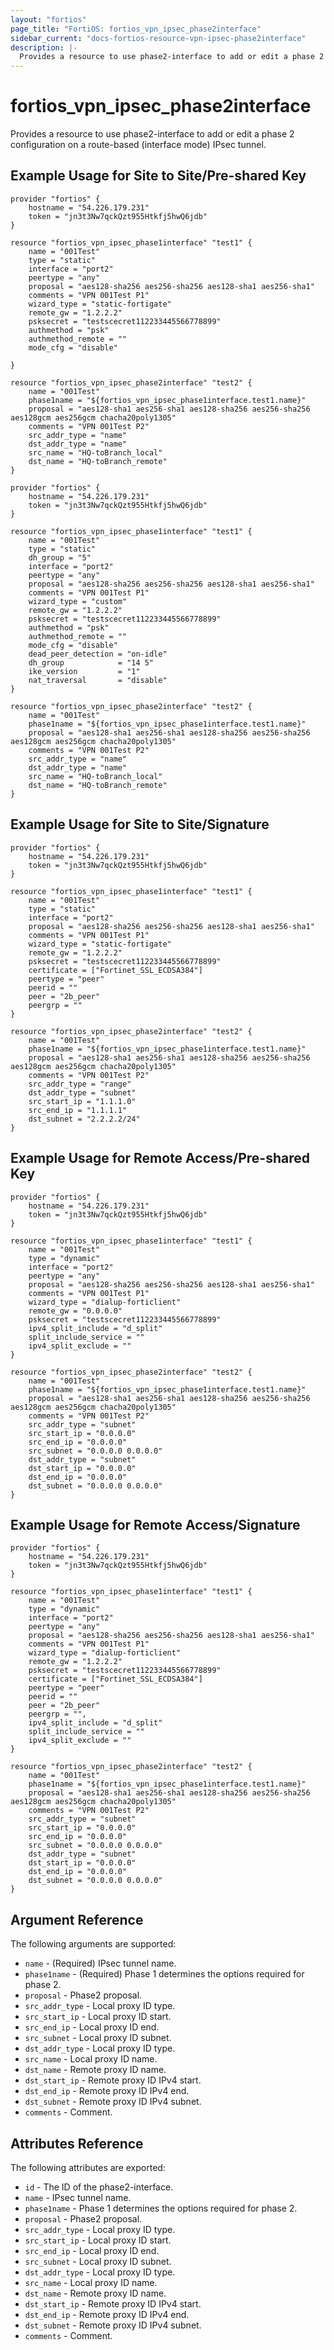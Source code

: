 ```yaml
---
layout: "fortios"
page_title: "FortiOS: fortios_vpn_ipsec_phase2interface"
sidebar_current: "docs-fortios-resource-vpn-ipsec-phase2interface"
description: |-
  Provides a resource to use phase2-interface to add or edit a phase 2 configuration on a route-based (interface mode) IPsec tunnel.
---
```


# fortios_vpn_ipsec_phase2interface

Provides a resource to use phase2-interface to add or edit a phase 2 configuration on a route-based (interface mode) IPsec tunnel.

## Example Usage for Site to Site/Pre-shared Key

```hcl
provider "fortios" {
	hostname = "54.226.179.231"
	token = "jn3t3Nw7qckQzt955Htkfj5hwQ6jdb"
}

resource "fortios_vpn_ipsec_phase1interface" "test1" {
	name = "001Test"
	type = "static"
	interface = "port2"
	peertype = "any"
	proposal = "aes128-sha256 aes256-sha256 aes128-sha1 aes256-sha1"
	comments = "VPN 001Test P1"
	wizard_type = "static-fortigate"
	remote_gw = "1.2.2.2"
	psksecret = "testscecret112233445566778899"
	authmethod = "psk"
	authmethod_remote = ""
	mode_cfg = "disable"

}

resource "fortios_vpn_ipsec_phase2interface" "test2" {
	name = "001Test"
	phase1name = "${fortios_vpn_ipsec_phase1interface.test1.name}"
	proposal = "aes128-sha1 aes256-sha1 aes128-sha256 aes256-sha256 aes128gcm aes256gcm chacha20poly1305"
	comments = "VPN 001Test P2"
	src_addr_type = "name"
	dst_addr_type = "name"
	src_name = "HQ-toBranch_local"
	dst_name = "HQ-toBranch_remote"
}
```

```hcl
provider "fortios" {
	hostname = "54.226.179.231"
	token = "jn3t3Nw7qckQzt955Htkfj5hwQ6jdb"
}

resource "fortios_vpn_ipsec_phase1interface" "test1" {
    name = "001Test"
    type = "static"
    dh_group = "5"
    interface = "port2"
    peertype = "any"
    proposal = "aes128-sha256 aes256-sha256 aes128-sha1 aes256-sha1"
    comments = "VPN 001Test P1"
    wizard_type = "custom"
    remote_gw = "1.2.2.2"
    psksecret = "testscecret112233445566778899"
    authmethod = "psk"
    authmethod_remote = ""
    mode_cfg = "disable"
	dead_peer_detection = "on-idle"
	dh_group            = "14 5"
	ike_version         = "1"
	nat_traversal       = "disable"
}

resource "fortios_vpn_ipsec_phase2interface" "test2" {
	name = "001Test"
	phase1name = "${fortios_vpn_ipsec_phase1interface.test1.name}"
	proposal = "aes128-sha1 aes256-sha1 aes128-sha256 aes256-sha256 aes128gcm aes256gcm chacha20poly1305"
	comments = "VPN 001Test P2"
	src_addr_type = "name"
	dst_addr_type = "name"
	src_name = "HQ-toBranch_local"
	dst_name = "HQ-toBranch_remote"
}
```

## Example Usage for Site to Site/Signature

```hcl
provider "fortios" {
	hostname = "54.226.179.231"
	token = "jn3t3Nw7qckQzt955Htkfj5hwQ6jdb"
}

resource "fortios_vpn_ipsec_phase1interface" "test1" {
	name = "001Test"
	type = "static"
	interface = "port2"
	proposal = "aes128-sha256 aes256-sha256 aes128-sha1 aes256-sha1"
	comments = "VPN 001Test P1"
	wizard_type = "static-fortigate"
	remote_gw = "1.2.2.2"
	psksecret = "testscecret112233445566778899"
	certificate = ["Fortinet_SSL_ECDSA384"]
	peertype = "peer"
	peerid = ""
	peer = "2b_peer"
	peergrp = ""
}

resource "fortios_vpn_ipsec_phase2interface" "test2" {
	name = "001Test"
	phase1name = "${fortios_vpn_ipsec_phase1interface.test1.name}"
	proposal = "aes128-sha1 aes256-sha1 aes128-sha256 aes256-sha256 aes128gcm aes256gcm chacha20poly1305"
	comments = "VPN 001Test P2"
	src_addr_type = "range"
	dst_addr_type = "subnet"
	src_start_ip = "1.1.1.0"
	src_end_ip = "1.1.1.1"
	dst_subnet = "2.2.2.2/24"
}
```

## Example Usage for Remote Access/Pre-shared Key

```hcl
provider "fortios" {
	hostname = "54.226.179.231"
	token = "jn3t3Nw7qckQzt955Htkfj5hwQ6jdb"
}

resource "fortios_vpn_ipsec_phase1interface" "test1" {
	name = "001Test"
	type = "dynamic"
	interface = "port2"
	peertype = "any"
	proposal = "aes128-sha256 aes256-sha256 aes128-sha1 aes256-sha1"
	comments = "VPN 001Test P1"
	wizard_type = "dialup-forticlient"
	remote_gw = "0.0.0.0"
	psksecret = "testscecret112233445566778899"
	ipv4_split_include = "d_split"
	split_include_service = ""
	ipv4_split_exclude = ""
}

resource "fortios_vpn_ipsec_phase2interface" "test2" {
	name = "001Test"
	phase1name = "${fortios_vpn_ipsec_phase1interface.test1.name}"
	proposal = "aes128-sha1 aes256-sha1 aes128-sha256 aes256-sha256 aes128gcm aes256gcm chacha20poly1305"
	comments = "VPN 001Test P2"
	src_addr_type = "subnet"
	src_start_ip = "0.0.0.0"
	src_end_ip = "0.0.0.0"
	src_subnet = "0.0.0.0 0.0.0.0"
	dst_addr_type = "subnet"
	dst_start_ip = "0.0.0.0"
	dst_end_ip = "0.0.0.0"
	dst_subnet = "0.0.0.0 0.0.0.0"
}
```

## Example Usage for Remote Access/Signature

```hcl
provider "fortios" {
	hostname = "54.226.179.231"
	token = "jn3t3Nw7qckQzt955Htkfj5hwQ6jdb"
}

resource "fortios_vpn_ipsec_phase1interface" "test1" {
	name = "001Test"
	type = "dynamic"
	interface = "port2"
	peertype = "any"
	proposal = "aes128-sha256 aes256-sha256 aes128-sha1 aes256-sha1"
	comments = "VPN 001Test P1"
	wizard_type = "dialup-forticlient"
	remote_gw = "1.2.2.2"
	psksecret = "testscecret112233445566778899"
	certificate = ["Fortinet_SSL_ECDSA384"]
	peertype = "peer"
	peerid = ""
	peer = "2b_peer"
	peergrp = "",
	ipv4_split_include = "d_split"
	split_include_service = ""
	ipv4_split_exclude = ""
}

resource "fortios_vpn_ipsec_phase2interface" "test2" {
	name = "001Test"
	phase1name = "${fortios_vpn_ipsec_phase1interface.test1.name}"
	proposal = "aes128-sha1 aes256-sha1 aes128-sha256 aes256-sha256 aes128gcm aes256gcm chacha20poly1305"
	comments = "VPN 001Test P2"
	src_addr_type = "subnet"
	src_start_ip = "0.0.0.0"
	src_end_ip = "0.0.0.0"
	src_subnet = "0.0.0.0 0.0.0.0"
	dst_addr_type = "subnet"
	dst_start_ip = "0.0.0.0"
	dst_end_ip = "0.0.0.0"
	dst_subnet = "0.0.0.0 0.0.0.0"
}
```

## Argument Reference

The following arguments are supported:

* `name` - (Required) IPsec tunnel name.
* `phase1name` - (Required) Phase 1 determines the options required for phase 2.
* `proposal` - Phase2 proposal.
* `src_addr_type` - Local proxy ID type.
* `src_start_ip` - Local proxy ID start.
* `src_end_ip` - Local proxy ID end.
* `src_subnet` - Local proxy ID subnet.
* `dst_addr_type` - Local proxy ID type.
* `src_name` - Local proxy ID name.
* `dst_name` - Remote proxy ID name.
* `dst_start_ip` - Remote proxy ID IPv4 start.
* `dst_end_ip` - Remote proxy ID IPv4 end.
* `dst_subnet` - Remote proxy ID IPv4 subnet.
* `comments` - Comment.

## Attributes Reference

The following attributes are exported:

* `id` - The ID of the phase2-interface.
* `name` - IPsec tunnel name.
* `phase1name` - Phase 1 determines the options required for phase 2.
* `proposal` - Phase2 proposal.
* `src_addr_type` - Local proxy ID type.
* `src_start_ip` - Local proxy ID start.
* `src_end_ip` - Local proxy ID end.
* `src_subnet` - Local proxy ID subnet.
* `dst_addr_type` - Local proxy ID type.
* `src_name` - Local proxy ID name.
* `dst_name` - Remote proxy ID name.
* `dst_start_ip` - Remote proxy ID IPv4 start.
* `dst_end_ip` - Remote proxy ID IPv4 end.
* `dst_subnet` - Remote proxy ID IPv4 subnet.
* `comments` - Comment.
